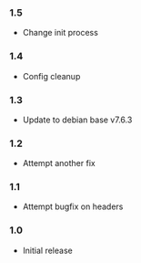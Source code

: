 ### 1.5

- Change init process

### 1.4

- Config cleanup

### 1.3

- Update to debian base v7.6.3 

### 1.2

- Attempt another fix

### 1.1

- Attempt bugfix on headers

### 1.0

- Initial release
